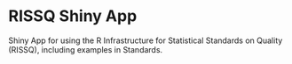 RISSQ Shiny App
=======================

Shiny App for using the R Infrastructure for Statistical Standards on
Quality (RISSQ), including examples in Standards.

